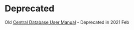 # Deprecated

Old [Central Database User Manual](https://docs.google.com/presentation/d/1d7eYDuDlH9nyKdH27NYAE4-NMWPsR8hndVKyTbzccqc/edit?usp=sharing) - Deprecated in 2021 Feb



